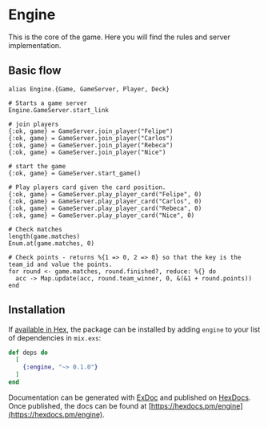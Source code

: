 # Engine

This is the core of the game. Here you will find the rules and server implementation.

## Basic flow

```
alias Engine.{Game, GameServer, Player, Deck}

# Starts a game server
Engine.GameServer.start_link

# join players
{:ok, game} = GameServer.join_player("Felipe")
{:ok, game} = GameServer.join_player("Carlos")
{:ok, game} = GameServer.join_player("Rebeca")
{:ok, game} = GameServer.join_player("Nice")

# start the game
{:ok, game} = GameServer.start_game()

# Play players card given the card position.
{:ok, game} = GameServer.play_player_card("Felipe", 0)
{:ok, game} = GameServer.play_player_card("Carlos", 0)
{:ok, game} = GameServer.play_player_card("Rebeca", 0)
{:ok, game} = GameServer.play_player_card("Nice", 0)

# Check matches
length(game.matches)
Enum.at(game.matches, 0)

# Check points - returns %{1 => 0, 2 => 0} so that the key is the team_id and value the points.
for round <- game.matches, round.finished?, reduce: %{} do
  acc -> Map.update(acc, round.team_winner, 0, &(&1 + round.points))
end
```

## Installation

If [available in Hex](https://hex.pm/docs/publish), the package can be installed
by adding `engine` to your list of dependencies in `mix.exs`:

```elixir
def deps do
  [
    {:engine, "~> 0.1.0"}
  ]
end
```

Documentation can be generated with [ExDoc](https://github.com/elixir-lang/ex_doc)
and published on [HexDocs](https://hexdocs.pm). Once published, the docs can
be found at [https://hexdocs.pm/engine](https://hexdocs.pm/engine).
